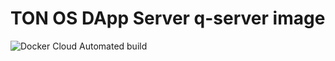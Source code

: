 # TON OS DApp Server q-server image

![Docker Cloud Automated build](https://img.shields.io/docker/cloud/automated/amttr/tonos-q-server)
